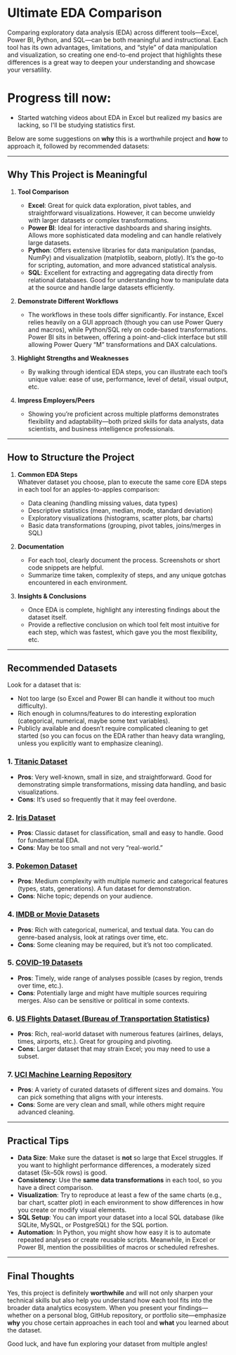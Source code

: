 # Ultimate EDA Comparison

Comparing exploratory data analysis (EDA) across different tools—Excel, Power BI, Python, and SQL—can be both meaningful and instructional. Each tool has its own advantages, limitations, and “style” of data manipulation and visualization, so creating one end-to-end project that highlights these differences is a great way to deepen your understanding and showcase your versatility. 

# Progress till now:

- Started watching videos about EDA in Excel but realized my basics are lacking, so I'll be studying statistics first.

Below are some suggestions on **why** this is a worthwhile project and **how** to approach it, followed by recommended datasets:

---

## Why This Project is Meaningful

1. **Tool Comparison**  
   - **Excel**: Great for quick data exploration, pivot tables, and straightforward visualizations. However, it can become unwieldy with larger datasets or complex transformations.  
   - **Power BI**: Ideal for interactive dashboards and sharing insights. Allows more sophisticated data modeling and can handle relatively large datasets.  
   - **Python**: Offers extensive libraries for data manipulation (pandas, NumPy) and visualization (matplotlib, seaborn, plotly). It’s the go-to for scripting, automation, and more advanced statistical analysis.  
   - **SQL**: Excellent for extracting and aggregating data directly from relational databases. Good for understanding how to manipulate data at the source and handle large datasets efficiently.

2. **Demonstrate Different Workflows**  
   - The workflows in these tools differ significantly. For instance, Excel relies heavily on a GUI approach (though you can use Power Query and macros), while Python/SQL rely on code-based transformations. Power BI sits in between, offering a point-and-click interface but still allowing Power Query “M” transformations and DAX calculations.  

3. **Highlight Strengths and Weaknesses**  
   - By walking through identical EDA steps, you can illustrate each tool’s unique value: ease of use, performance, level of detail, visual output, etc.

4. **Impress Employers/Peers**  
   - Showing you’re proficient across multiple platforms demonstrates flexibility and adaptability—both prized skills for data analysts, data scientists, and business intelligence professionals.

---

## How to Structure the Project

1. **Common EDA Steps**  
   Whatever dataset you choose, plan to execute the same core EDA steps in each tool for an apples-to-apples comparison:  
   - Data cleaning (handling missing values, data types)  
   - Descriptive statistics (mean, median, mode, standard deviation)  
   - Exploratory visualizations (histograms, scatter plots, bar charts)  
   - Basic data transformations (grouping, pivot tables, joins/merges in SQL)

2. **Documentation**  
   - For each tool, clearly document the process. Screenshots or short code snippets are helpful.  
   - Summarize time taken, complexity of steps, and any unique gotchas encountered in each environment.

3. **Insights & Conclusions**  
   - Once EDA is complete, highlight any interesting findings about the dataset itself.  
   - Provide a reflective conclusion on which tool felt most intuitive for each step, which was fastest, which gave you the most flexibility, etc.

---

## Recommended Datasets

Look for a dataset that is:
- Not too large (so Excel and Power BI can handle it without too much difficulty).  
- Rich enough in columns/features to do interesting exploration (categorical, numerical, maybe some text variables).  
- Publicly available and doesn’t require complicated cleaning to get started (so you can focus on the EDA rather than heavy data wrangling, unless you explicitly want to emphasize cleaning).

### 1. [Titanic Dataset](https://www.kaggle.com/c/titanic)  
- **Pros**: Very well-known, small in size, and straightforward. Good for demonstrating simple transformations, missing data handling, and basic visualizations.  
- **Cons**: It’s used so frequently that it may feel overdone.

### 2. [Iris Dataset](https://archive.ics.uci.edu/ml/datasets/iris)  
- **Pros**: Classic dataset for classification, small and easy to handle. Good for fundamental EDA.  
- **Cons**: May be too small and not very “real-world.”

### 3. [Pokemon Dataset](https://www.kaggle.com/rounakbanik/pokemon)  
- **Pros**: Medium complexity with multiple numeric and categorical features (types, stats, generations). A fun dataset for demonstration.  
- **Cons**: Niche topic; depends on your audience.

### 4. [IMDB or Movie Datasets](https://www.kaggle.com/datasets)  
- **Pros**: Rich with categorical, numerical, and textual data. You can do genre-based analysis, look at ratings over time, etc.  
- **Cons**: Some cleaning may be required, but it’s not too complicated.

### 5. [COVID-19 Datasets](https://data.humdata.org/dataset/novel-coronavirus-2019-ncov-cases)  
- **Pros**: Timely, wide range of analyses possible (cases by region, trends over time, etc.).  
- **Cons**: Potentially large and might have multiple sources requiring merges. Also can be sensitive or political in some contexts.

### 6. [US Flights Dataset (Bureau of Transportation Statistics)](https://www.kaggle.com/usdot/flight-delays)  
- **Pros**: Rich, real-world dataset with numerous features (airlines, delays, times, airports, etc.). Great for grouping and pivoting.  
- **Cons**: Larger dataset that may strain Excel; you may need to use a subset.  

### 7. [UCI Machine Learning Repository](https://archive.ics.uci.edu/ml/index.php)  
- **Pros**: A variety of curated datasets of different sizes and domains. You can pick something that aligns with your interests.  
- **Cons**: Some are very clean and small, while others might require advanced cleaning.

---

## Practical Tips

- **Data Size**: Make sure the dataset is **not** so large that Excel struggles. If you want to highlight performance differences, a moderately sized dataset (5k–50k rows) is good.  
- **Consistency**: Use the **same data transformations** in each tool, so you have a direct comparison.  
- **Visualization**: Try to reproduce at least a few of the same charts (e.g., bar chart, scatter plot) in each environment to show differences in how you create or modify visual elements.  
- **SQL Setup**: You can import your dataset into a local SQL database (like SQLite, MySQL, or PostgreSQL) for the SQL portion.  
- **Automation**: In Python, you might show how easy it is to automate repeated analyses or create reusable scripts. Meanwhile, in Excel or Power BI, mention the possibilities of macros or scheduled refreshes.

---

## Final Thoughts

Yes, this project is definitely **worthwhile** and will not only sharpen your technical skills but also help you understand how each tool fits into the broader data analytics ecosystem. When you present your findings—whether on a personal blog, GitHub repository, or portfolio site—emphasize **why** you chose certain approaches in each tool and **what** you learned about the dataset. 

Good luck, and have fun exploring your dataset from multiple angles!
